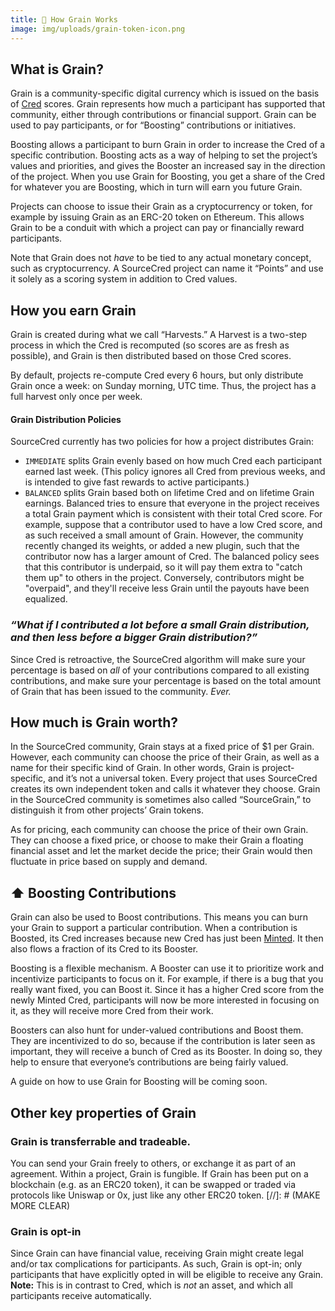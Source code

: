 ```yaml
---
title: 🌾 How Grain Works
image: img/uploads/grain-token-icon.png
---
```


## What is Grain?

Grain is a community-specific digital currency which is issued on the basis of
[Cred](/docs/beta/cred) scores. Grain represents how much a participant has
supported that community, either through contributions or financial support.
Grain can be used to pay participants, or for “Boosting” contributions or
initiatives.

Boosting allows a participant to burn Grain in order to increase the Cred of a
specific contribution. Boosting acts as a way of helping to set the project’s
values and priorities, and gives the Booster an increased say in the direction
of the project. When you use Grain for Boosting, you get a share of the Cred for
whatever you are Boosting, which in turn will earn you future Grain.

Projects can choose to issue their Grain as a cryptocurrency or token, for
example by issuing Grain as an ERC-20 token on Ethereum. This allows Grain to be
a conduit with which a project can pay or financially reward participants.

Note that Grain does not _have_ to be tied to any actual monetary concept, such
as cryptocurrency. A SourceCred project can name it “Points” and use it solely
as a scoring system in addition to Cred values.

## How you earn Grain

Grain is created during what we call “Harvests.” A Harvest is a two-step process
in which the Cred is recomputed (so scores are as fresh as possible), and Grain
is then distributed based on those Cred scores.

By default, projects re-compute Cred every 6 hours, but only distribute Grain
once a week: on Sunday morning, UTC time. Thus, the project has a full harvest
only once per week.

#### Grain Distribution Policies

SourceCred currently has two policies for how a project distributes Grain:

- `IMMEDIATE` splits Grain evenly based on how much Cred each participant earned
  last week. (This policy ignores all Cred from previous weeks, and is intended
  to give fast rewards to active participants.)
- `BALANCED` splits Grain based both on lifetime Cred and on lifetime Grain
  earnings. Balanced tries to ensure that everyone in the project receives a
  total Grain payment which is consistent with their total Cred score. For
  example, suppose that a contributor used to have a low Cred score, and as such
  received a small amount of Grain. However, the community recently changed its
  weights, or added a new plugin, such that the contributor now has a larger
  amount of Cred. The balanced policy sees that this contributor is underpaid,
  so it will pay them extra to "catch them up" to others in the project.
  Conversely, contributors might be "overpaid", and they'll receive less Grain
  until the payouts have been equalized.

### _“What if I contributed a lot before a small Grain distribution, and then less before a bigger Grain distribution?”_

Since Cred is retroactive, the SourceCred algorithm will make sure your
percentage is based on _all_ of your contributions compared to all existing
contributions, and make sure your percentage is based on the total amount of
Grain that has been issued to the community. _Ever._

## How much is Grain worth?

In the SourceCred community, Grain stays at a fixed price of \$1 per Grain.
However, each community can choose the price of their Grain, as well as a name
for their specific kind of Grain. In other words, Grain is project-specific, and
it’s not a universal token. Every project that uses SourceCred creates its own
independent token and calls it whatever they choose. Grain in the SourceCred
community is sometimes also called “SourceGrain,” to distinguish it from other
projects’ Grain tokens.

As for pricing, each community can choose the price of their own Grain. They can
choose a fixed price, or choose to make their Grain a floating financial asset
and let the market decide the price; their Grain would then fluctuate in price
based on supply and demand.

## ⬆️ Boosting Contributions

Grain can also be used to Boost contributions. This means you can burn your
Grain to support a particular contribution. When a contribution is Boosted, its
Cred increases because new Cred has just been
[Minted](/docs/beta/cred#-cred-minting). It then also flows a fraction of its
Cred to its Booster.

Boosting is a flexible mechanism. A Booster can use it to prioritize work and
incentivize participants to focus on it. For example, if there is a bug that you
really want fixed, you can Boost it. Since it has a higher Cred score from the
newly Minted Cred, participants will now be more interested in focusing on it,
as they will receive more Cred from their work.

Boosters can also hunt for under-valued contributions and Boost them. They are
incentivized to do so, because if the contribution is later seen as important,
they will receive a bunch of Cred as its Booster. In doing so, they help to
ensure that everyone’s contributions are being fairly valued.

A guide on how to use Grain for Boosting will be coming soon.

## Other key properties of Grain

### Grain is transferrable and tradeable.

You can send your Grain freely to others, or exchange it as part of an
agreement. Within a project, Grain is fungible. If Grain has been put on a
blockchain (e.g. as an ERC20 token), it can be swapped or traded via protocols
like Uniswap or 0x, just like any other ERC20 token. [//]: # (MAKE MORE CLEAR)

### Grain is opt-in

Since Grain can have financial value, receiving Grain might create legal and/or
tax complications for participants. As such, Grain is opt-in; only participants
that have explicitly opted in will be eligible to receive any Grain. **Note:**
This is in contrast to Cred, which is _not_ an asset, and which all participants
receive automatically.
